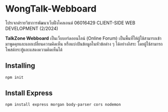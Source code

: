 # WongTalk-Webboard
โปรเจกต์รายวิชาการพัฒนาเว็บฝั่งไคลเอนต์ 06016429 CLIENT-SIDE WEB DEVELOPMENT (2/2024) <br>

**TalkZone Webboard** เป็นเว็บบอร์ดออนไลน์ (Online Forum) เป็นพื้นที่ให้ผู้ใช้สามารถเข้ามาพูดคุยและแลกเปลี่ยนความคิดเห็น หรือแบ่งปันข้อมูลในหัวข้อต่าง ๆ ได้อย่างอิสระ โดยผู้ใช้สามารถโพสต์กระทู้และแสดงความคิดเห็นได้

## Installing 
```bash
npm init
```

## Install Express
```bash
npm install express morgan body-parser cors nodemon
```


